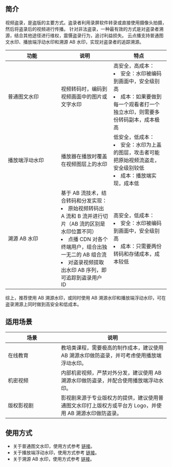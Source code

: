 ## 简介

视频盗录，是盗版的主要方式。盗录者利用录屏软件转录或直接使用摄像头拍摄，然后将盗录后的视频进行传播。
针对非法盗录，一种最有效的方式是对盗录者溯源，结合其他途径进行维权，震慑盗录行为，追讨利益损失。
云点播支持普通图文水印、播放端浮动水印和溯源 AB 水印，实现对盗录者的追踪溯源。

<table ><thead ><tr>
<th style="width:150px">功能</th><th >说明</th><th >特点</th></tr>

</thead><tbody ><tr>
<td>普通图文水印</td>
<td>视频转码时，编码到视频画面中的图片或文字水印</td>
<td>高安全，高成本：<li>安全：水印被编码到画面中，安全级别高</li>
<li>成本：如果要做到每一个观看者打一个独立水印，则需要多份转码副本，成本极高</li>
</td>
</tr>

<tr>
<td>播放端浮动水印</td>
<td>播放器在播放时覆盖在视频图层上的水印</td>
<td>低安全，低成本：<li>安全：水印为上盖的图层，攻击者可能把原始视频流盗走，安全级别较低</li>
<li>成本：播放端实现，成本低</li>
</td>
</tr>

<tr>
<td>溯源 AB 水印</td>
<td>基于 AB 流技术，结合转码和分发实现：<li>原始视频转码出 A 流和 B 流并进行切片（AB 流的区别是水印位置不同）</li>
<li>点播 CDN 对各个终端用户，组合出独一无二的 AB 组合流</li>
<li>对盗录视频提取出水印 AB 序列，即可追踪到盗录用户 ID</li>
</td>
<td>高安全，低成本：<li>安全：水印被编码到画面中，安全级别高</li>
<li>成本：只需要两份转码和存储成本，成本较低</li>
</td>
</tr>

</tbody>
</table>



综上，推荐使用 AB 溯源水印，或同时使用 AB 溯源水印和播放端浮动水印，可在盗录溯源上同时做到高安全和低成本。

## 适用场景
<table ><thead ><tr>
<th style="width:150px">场景</th><th >说明</th></tr>

</thead><tbody ><tr>
<td>在线教育</td>
<td>教培类课程，需要极高的制作成本，建议使用 AB 溯源水印做防盗录，并可考虑使用播放端浮动水印。</td>
</tr>

<tr>
<td>机密视频</td>
<td>内部机密视频，严禁对外分发，建议使用 AB 溯源水印做防盗录，并配合使用播放端浮动水印。</td>
</tr>

<tr>
<td>版权影视剧</td>
<td>影视剧来源于专业版权方的提供，建议使用普通图文水印打上版权方或平台方 Logo，并使用 AB 溯源水印做防盗录。</td>
</tr>

</tbody>
</table>

 
## 使用方式

* 关于普通图文水印，使用方式参考 [链接](https://cloud.tencent.com/document/product/266/33479)。
* 关于播放端浮动水印，使用方式参考 [链接](https://cloud.tencent.com/document/product/266/58774#6.E3.80.81.E5.8A.A8.E6.80.81.E6.B0.B4.E5.8D.B0)。
* 关于溯源 AB 水印，使用方式参考 [链接](https://cloud.tencent.com/document/product/266/75789)。
